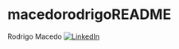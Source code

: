# macedorodrigoREADME
Rodrigo Macedo
<a href="[https://www.linkedin.com/in/macedo-rodrigo/]"><img alt="LinkedIn" src="https://img.shields.io/badge/LinkedIn-0077B5?style=for-the-badge&logo=linkedin&logoColor=white" /></a>

